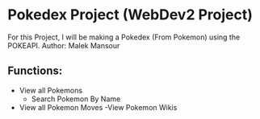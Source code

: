 # Pokedex Project (WebDev2 Project)

For this Project, I will be making a Pokedex (From Pokemon) using the POKEAPI.
Author: Malek Mansour

## Functions:
- View all Pokemons
    - Search Pokemon By Name
- View all Pokemon Moves
-View Pokemon Wikis
